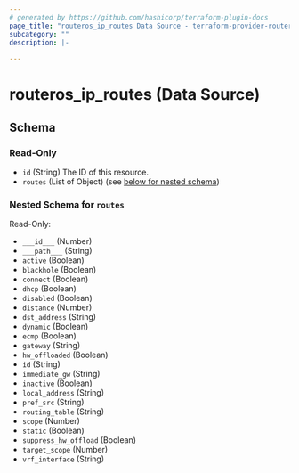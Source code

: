 ```yaml
---
# generated by https://github.com/hashicorp/terraform-plugin-docs
page_title: "routeros_ip_routes Data Source - terraform-provider-routeros"
subcategory: ""
description: |-
  
---
```


# routeros_ip_routes (Data Source)





<!-- schema generated by tfplugindocs -->
## Schema

### Read-Only

- `id` (String) The ID of this resource.
- `routes` (List of Object) (see [below for nested schema](#nestedatt--routes))

<a id="nestedatt--routes"></a>
### Nested Schema for `routes`

Read-Only:

- `___id___` (Number)
- `___path___` (String)
- `active` (Boolean)
- `blackhole` (Boolean)
- `connect` (Boolean)
- `dhcp` (Boolean)
- `disabled` (Boolean)
- `distance` (Number)
- `dst_address` (String)
- `dynamic` (Boolean)
- `ecmp` (Boolean)
- `gateway` (String)
- `hw_offloaded` (Boolean)
- `id` (String)
- `immediate_gw` (String)
- `inactive` (Boolean)
- `local_address` (String)
- `pref_src` (String)
- `routing_table` (String)
- `scope` (Number)
- `static` (Boolean)
- `suppress_hw_offload` (Boolean)
- `target_scope` (Number)
- `vrf_interface` (String)


